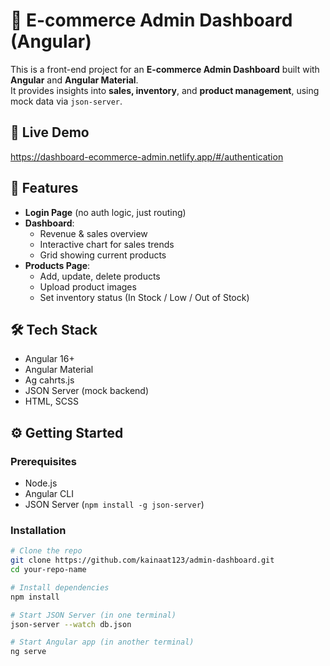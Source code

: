 # 🛒 E-commerce Admin Dashboard (Angular)

This is a front-end project for an **E-commerce Admin Dashboard** built with **Angular** and **Angular Material**.  
It provides insights into **sales, inventory**, and **product management**, using mock data via `json-server`.

## 🔗 Live Demo
https://dashboard-ecommerce-admin.netlify.app/#/authentication

## 📁 Features

- **Login Page** (no auth logic, just routing)
- **Dashboard**:
  - Revenue & sales overview
  - Interactive chart for sales trends
  - Grid showing current products
- **Products Page**:
  - Add, update, delete products
  - Upload product images
  - Set inventory status (In Stock / Low / Out of Stock)

## 🛠 Tech Stack

- Angular 16+
- Angular Material
- Ag cahrts.js
- JSON Server (mock backend)
- HTML, SCSS

## ⚙️ Getting Started

### Prerequisites
- Node.js
- Angular CLI
- JSON Server (`npm install -g json-server`)

### Installation

```bash
# Clone the repo
git clone https://github.com/kainaat123/admin-dashboard.git
cd your-repo-name

# Install dependencies
npm install

# Start JSON Server (in one terminal)
json-server --watch db.json

# Start Angular app (in another terminal)
ng serve
